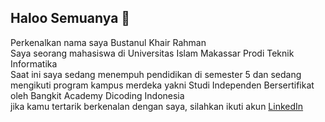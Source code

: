 ## Haloo Semuanya 👋

<!--
**Tanzz08/Tanzz08** is a ✨ _special_ ✨ repository because its `README.md` (this file) appears on your GitHub profile.

Here are some ideas to get you started:

- 🔭 I’m currently working on ...
- 🌱 I’m currently learning ...
- 👯 I’m looking to collaborate on ...
- 🤔 I’m looking for help with ...
- 💬 Ask me about ...
- 📫 How to reach me: ...
- 😄 Pronouns: ...
- ⚡ Fun fact: ...
-->
Perkenalkan nama saya Bustanul Khair Rahman<br>
Saya seorang mahasiswa di Universitas Islam Makassar Prodi Teknik Informatika<br>
Saat ini saya sedang menempuh pendidikan di semester 5 dan sedang mengikuti program kampus merdeka yakni Studi Independen Bersertifikat oleh Bangkit Academy Dicoding Indonesia<br>
jika kamu tertarik berkenalan dengan saya, silahkan ikuti akun [LinkedIn](https://www.linkedin.com/in/bustanulkhairrahman/)

